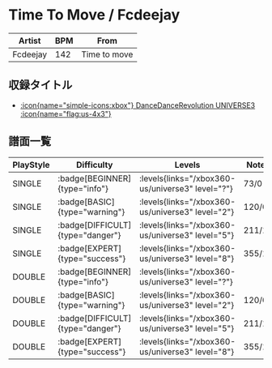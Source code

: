 # Time To Move / Fcdeejay

|Artist|BPM|From|
|------|---|----|
|Fcdeejay|142|Time to move|

## 収録タイトル

- [:icon{name="simple-icons:xbox"} DanceDanceRevolution UNIVERSE3 :icon{name="flag:us-4x3"}](/xbox360-us/universe3)

## 譜面一覧

|PlayStyle|Difficulty|Levels|Notes|Movie|
|---------|----------|------|-----|-----|
|SINGLE| :badge[BEGINNER]{type="info"}| :levels{links="/xbox360-us/universe3" level="?"}|73/0||
|SINGLE| :badge[BASIC]{type="warning"}| :levels{links="/xbox360-us/universe3" level="2"}|120/0||
|SINGLE| :badge[DIFFICULT]{type="danger"}| :levels{links="/xbox360-us/universe3" level="5"}|211/16||
|SINGLE| :badge[EXPERT]{type="success"}| :levels{links="/xbox360-us/universe3" level="8"}|355/19||
|DOUBLE| :badge[BEGINNER]{type="info"}| :levels{links="/xbox360-us/universe3" level="?"}|||
|DOUBLE| :badge[BASIC]{type="warning"}| :levels{links="/xbox360-us/universe3" level="2"}|120/0||
|DOUBLE| :badge[DIFFICULT]{type="danger"}| :levels{links="/xbox360-us/universe3" level="5"}|211/16||
|DOUBLE| :badge[EXPERT]{type="success"}| :levels{links="/xbox360-us/universe3" level="8"}|355/19||
